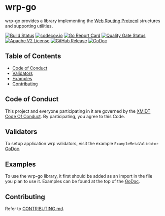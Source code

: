 # wrp-go

wrp-go provides a library implementing the [Web Routing Protocol](https://github.com/xmidt-org/wrp-c/wiki/Web-Routing-Protocol) 
structures and supporting utilities.

[![Build Status](https://github.com/xmidt-org/wrp-go/actions/workflows/ci.yml/badge.svg)](https://github.com/xmidt-org/wrp-go/actions/workflows/ci.yml)
[![codecov.io](http://codecov.io/github/xmidt-org/wrp-go/coverage.svg?branch=main)](http://codecov.io/github/xmidt-org/wrp-go?branch=main)
[![Go Report Card](https://goreportcard.com/badge/github.com/xmidt-org/wrp-go)](https://goreportcard.com/report/github.com/xmidt-org/wrp-go)
[![Quality Gate Status](https://sonarcloud.io/api/project_badges/measure?project=xmidt-org_wrp-go&metric=alert_status)](https://sonarcloud.io/dashboard?id=xmidt-org_wrp-go)
[![Apache V2 License](http://img.shields.io/badge/license-Apache%20V2-blue.svg)](https://github.com/xmidt-org/wrp-go/blob/main/LICENSE)
[![GitHub Release](https://img.shields.io/github/release/xmidt-org/wrp-go.svg)](CHANGELOG.md)
[![GoDoc](https://pkg.go.dev/badge/github.com/xmidt-org/wrp-go)](https://pkg.go.dev/github.com/xmidt-org/wrp-go)

## Table of Contents

- [Code of Conduct](#code-of-conduct)
- [Validators](#validators)
- [Examples](#examples)
- [Contributing](#contributing)

## Code of Conduct

This project and everyone participating in it are governed by the [XMiDT Code Of Conduct](https://xmidt.io/code_of_conduct/). 
By participating, you agree to this Code.

## Validators

To setup application wrp validators, visit the example `ExampleMetaValidator` [GoDoc](https://pkg.go.dev/github.com/xmidt-org/wrp-go/v3/wrpvalidator#example-MetaValidator).

## Examples 

To use the wrp-go library, it first should be added as an import in the file you plan to use it.
Examples can be found at the top of the [GoDoc](https://godoc.org/github.com/xmidt-org/wrp-go).

## Contributing

Refer to [CONTRIBUTING.md](CONTRIBUTING.md).
